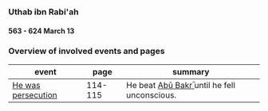 ### Uthab ibn Rabi'ah
#### 563 - 624 March 13

### Overview of involved events and pages

event | page | summary
-|-|-
[He was persecution](../events/0613_open) | 114-115 | He beat [Abū Bakrؓ ](0573_Abu_bakr) until he fell unconscious.
